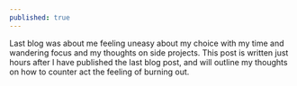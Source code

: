 ```yaml
---
published: true
---
```

Last blog was about me feeling uneasy about my choice with my time and wandering focus and my thoughts on side projects. This post is written just hours after I have published the last blog post, and will outline my thoughts on how to counter act the feeling of burning out.
